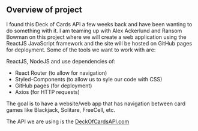 ## Overview of project

I found this Deck of Cards API a few weeks back and have been wanting to do something with it. I am teaming up with Alex Ackerlund and Ransom Bowman on this project where we will create a web application using the ReactJS JavaScript framework and the site will be hosted on GitHub pages for deployment. Some of the tools we want to work with are:

ReactJS, NodeJS and use dependencies of:

- React Router (to allow for navigation)
- Styled-Components (to allow us to syle our code with CSS)
- GitHub pages (for deployment)
- Axios (for HTTP requests)

The goal is to have a website/web app that has navigation between card games like Blackjack, Solitare, FreeCell, etc.

The API we are using is the [DeckOfCardsAPI.com](http://deckofcardsapi.com/)
